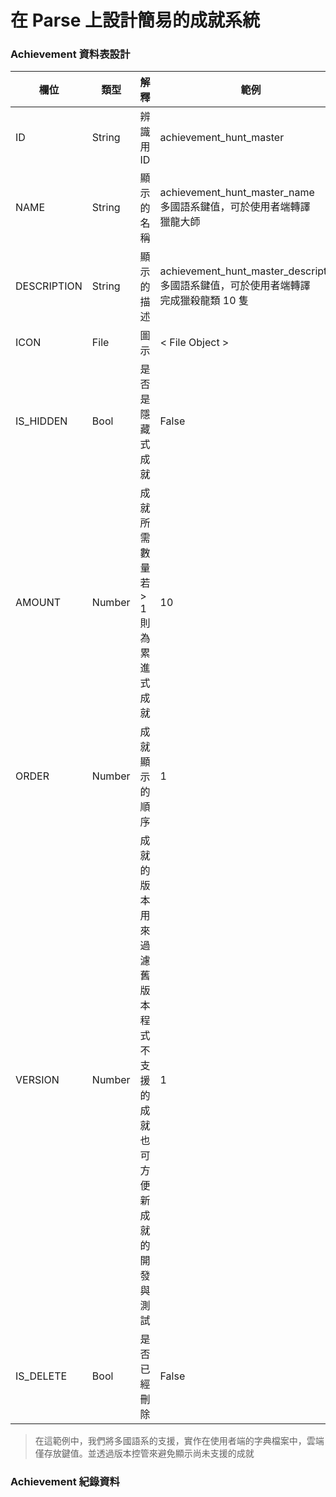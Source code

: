 # 在 Parse 上設計簡易的成就系統

### Achievement 資料表設計

|  欄位 | 類型 | 解釋 | 範例 |
| --- | --- | --- | --- |
| ID |  String | 辨識用 ID | achievement_hunt_master |
| NAME |  String | 顯示的名稱 | achievement_hunt_master_name <br> 多國語系鍵值，可於使用者端轉譯 <br> 獵龍大師 |
| DESCRIPTION |  String | 顯示的描述 | achievement_hunt_master_description <br> 多國語系鍵值，可於使用者端轉譯 <br> 完成獵殺龍類 10 隻 |
| ICON |  File | 圖示 | < File Object > |
| IS_HIDDEN | Bool | 是否是隱藏式成就 | False |
| AMOUNT | Number | 成就所需數量 <br> 若 > 1 則為累進式成就 | 10 |
| ORDER |  Number | 成就顯示的順序 | 1 |
| VERSION |  Number | 成就的版本 <br> 用來過濾舊版本程式不支援的成就 <br> 也可方便新成就的開發與測試 | 1 |
| IS_DELETE | Bool | 是否已經刪除 | False |

> 在這範例中，我們將多國語系的支援，實作在使用者端的字典檔案中，雲端僅存放鍵值。並透過版本控管來避免顯示尚未支援的成就

### Achievement 紀錄資料
